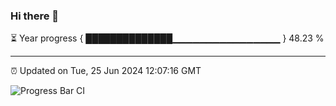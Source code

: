 ### Hi there 👋

⏳ Year progress { ██████████████▁▁▁▁▁▁▁▁▁▁▁▁▁▁▁▁ } 48.23 %

---

⏰ Updated on Tue, 25 Jun 2024 12:07:16 GMT

![Progress Bar CI](https://github.com/liununu/liununu/workflows/Progress%20Bar%20CI/badge.svg)
